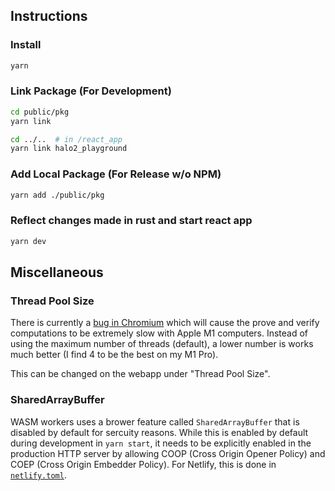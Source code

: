 ## Instructions

### Install

```bash
yarn
```

### Link Package (For Development)

```bash
cd public/pkg
yarn link

cd ../..  # in /react_app
yarn link halo2_playground
```

### Add Local Package (For Release w/o NPM)

```bash
yarn add ./public/pkg
```

### Reflect changes made in rust and start react app

```bash
yarn dev
```

## Miscellaneous

### Thread Pool Size

There is currently a [bug in Chromium](https://bugs.chromium.org/p/chromium/issues/detail?id=1228686&q=reporter%3Arreverser%40google.com&can=1) which will cause the prove and verify computations to be extremely slow with Apple M1 computers. Instead of using the maximum number of threads (default), a lower number is works much better (I find 4 to be the best on my M1 Pro).

This can be changed on the webapp under "Thread Pool Size".

### SharedArrayBuffer

WASM workers uses a brower feature called `SharedArrayBuffer` that is disabled by default for sercuity reasons. While this is enabled by default during development in `yarn start`, it needs to be explicitly enabled in the production HTTP server by allowing COOP (Cross Origin Opener Policy) and COEP (Cross Origin Embedder Policy). For Netlify, this is done in [`netlify.toml`](./netlify.toml).
